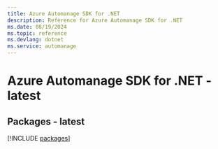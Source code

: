```yaml
---
title: Azure Automanage SDK for .NET
description: Reference for Azure Automanage SDK for .NET
ms.date: 08/19/2024
ms.topic: reference
ms.devlang: dotnet
ms.service: automanage
---
```

# Azure Automanage SDK for .NET - latest
## Packages - latest
[!INCLUDE [packages](automanage-index.md)]